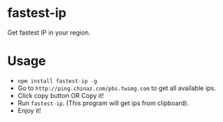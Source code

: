 # fastest-ip
Get fastest IP in your region.

# Usage
* `npm install fastest-ip -g`
* Go to `http://ping.chinaz.com/pbs.twimg.com` to get all available ips.
* Click copy button OR Copy it!
* Run `fastest-ip`. (This program will get ips from clipboard).
* Enjoy it!
